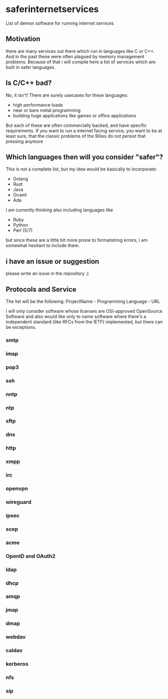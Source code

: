 # saferinternetservices
List of demon software for running internet services

## Motivation

there are many services out there which run in languages like C or C++. And in the past these were often plagued by memory management problems.
Because of that i will compile here a list of services which are built in safer languages.

## Is C/C++ bad?

No, it isn't! There are surely usecases for these languages:

- high performance loads
- near or bare metal programming
- building huge applications like games or office applications

But each of these are often commercially backed, and have specific requirements. If you want to run a internet facing service, you want to be at least sure, that the classic problems of the 90ies do not persist that pressing anymore

## Which languages then will you consider "safer"?

This is not a complete list, but my idea would be basically to incorporate:

- Golang
- Rust
- Java
- Ocaml
- Ada

I am currently thinking also including languages like

- Ruby
- Python
- Perl (5/7)

but since these are a little bit more prone to formatstring errors, i am somewhat hesitant to include them.

## i have an issue or suggestion

please write an issue in the repository :)

## Protocols and Service
The list will be the following:
ProjectName - Programming Language - URL 

I will only consider software whose licenses are OSI-approved OpenSource Software and also would like only to name software where there's a independent standard (like RFCs from the IETF) implemented, but there can be exceptions.

### smtp

### imap

### pop3

### ssh

### nntp

### ntp

### sftp

### dns

### http

### xmpp

### irc

### openvpn

### wireguard

### ipsec

### scep

### acme

### OpenID and OAuth2

### ldap

### dhcp

### amqp

### jmap

### dmap

### webdav

### caldav

### kerberos

### nfs

### sip

